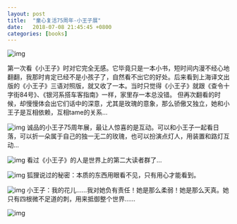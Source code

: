 ```yaml
---
layout: post
title:  "童心复活75周年-小王子展"
date:   2018-07-08 21:45:45 +0800
categories: [books]
---
```



![img](http://om8elxcsh.bkt.clouddn.com/giveit100-2.jpeg)

第一次看《小王子》时对它完全无感。它毕竟只是一本小书，短时间内漫不经心地翻翻，我那时肯定已经不是小孩子了，自然看不出它的好处。后来看到上海译文出版的《小王子》三语对照版，就又收了一本。当时只觉得《小王子》就跟《查令十字街84号》、《银河系搭车客指南》一样，家里存一本总没错。
但再次翻看的时候，却慢慢体会出它们话中的深意，尤其是玫瑰的意象，那么骄傲又独立，她和小王子是互相依赖，互相tame的关系…

![img](http://om8elxcsh.bkt.clouddn.com/giveit100-2.jpeg)
诚品的小王子75周年展，最让人惊喜的是互动。可以和小王子一起看日落，可以折一朵属于自己的独一无二的玫瑰，也可以扮演点灯人，用装置和路灯互动…

![img](http://om8elxcsh.bkt.clouddn.com/giveit100-2.jpeg)
看过《小王子》的人是世界上的第二大读者群了…

![img](http://om8elxcsh.bkt.clouddn.com/fox.jpg)
狐狸说过的秘密：本质的东西用眼看不见，只有用心才能看到。

![img](http://om8elxcsh.bkt.clouddn.com/rose.jpg)
小王子：我的花儿……我对她负有责任！她是那么柔弱！她是那么天真。她只有四根微不足道的刺，用来抵御整个世界……

![img]([http://om8elxcsh.bkt.clouddn.com/rose.jpg])
